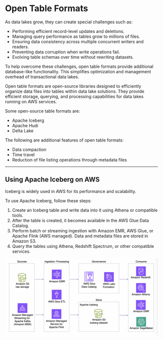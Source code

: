 # Open Table Formats

As data lakes grow, they can create special challenges such as:

* Performing efficient record-level updates and deletions.
* Managing query performance as tables grow to millions of files.
* Ensuring data consistency across multiple concurrent writers and readers.
* Preventing data corruption when write operations fail.
* Evolving table schemas over time without rewriting datasets.

To help overcome these challenges, open table formats provide additional database-like functionality. This simplifies optimization and management overhead of transactional data lakes.

Open table formats are open-source libraries designed to efficiently organize data files into tables within data lake solutions. They provide efficient storage, querying, and processing capabilities for data lakes running on AWS services.

Some open-source table formats are:

* Apache Iceberg
* Apache Hudi
* Delta Lake

The following are additional features of open table formats:

* Data compaction
* Time travel
* Reduction of file listing operations through metadata files

---
## Using Apache Iceberg on AWS

Iceberg is widely used in AWS for its performance and scalability.

To use Apache Iceberg, follow these steps:
1.  Create an Iceberg table and write data into it using Athena or compatible tools.
2.  After the table is created, it becomes available in the AWS Glue Data Catalog.
3.  Perform batch or streaming ingestion with Amazon EMR, AWS Glue, or Apache Flink (AWS managed). Data and metadata files are stored in Amazon S3.
4.  Query the tables using Athena, Redshift Spectrum, or other compatible services.

![iceberg](aws_data/A_data_lake_solution/images/iceberg.png)